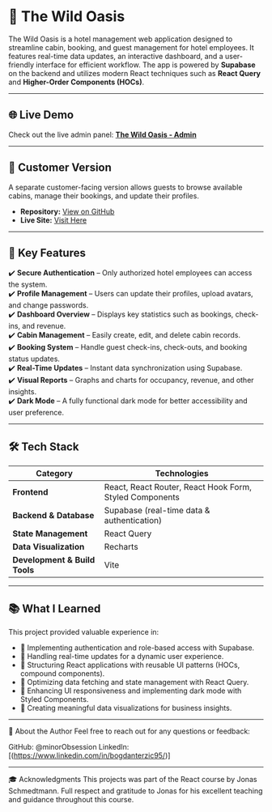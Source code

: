 # 🏨 The Wild Oasis

The Wild Oasis is a hotel management web application designed to streamline cabin, booking, and guest management for hotel employees. It features real-time data updates, an interactive dashboard, and a user-friendly interface for efficient workflow. The app is powered by **Supabase** on the backend and utilizes modern React techniques such as **React Query** and **Higher-Order Components (HOCs)**.

---

## 🌐 Live Demo

Check out the live admin panel: **[The Wild Oasis - Admin](#)**

---

## 🌟 Customer Version

A separate customer-facing version allows guests to browse available cabins, manage their bookings, and update their profiles.

- **Repository:** [View on GitHub](#)
- **Live Site:** [Visit Here](#)

---

## 🔑 Key Features

✔️ **Secure Authentication** – Only authorized hotel employees can access the system.  
✔️ **Profile Management** – Users can update their profiles, upload avatars, and change passwords.  
✔️ **Dashboard Overview** – Displays key statistics such as bookings, check-ins, and revenue.  
✔️ **Cabin Management** – Easily create, edit, and delete cabin records.  
✔️ **Booking System** – Handle guest check-ins, check-outs, and booking status updates.  
✔️ **Real-Time Updates** – Instant data synchronization using Supabase.  
✔️ **Visual Reports** – Graphs and charts for occupancy, revenue, and other insights.  
✔️ **Dark Mode** – A fully functional dark mode for better accessibility and user preference.

---

## 🛠️ Tech Stack

| **Category**                  | **Technologies**                                        |
| ----------------------------- | ------------------------------------------------------- |
| **Frontend**                  | React, React Router, React Hook Form, Styled Components |
| **Backend & Database**        | Supabase (real-time data & authentication)              |
| **State Management**          | React Query                                             |
| **Data Visualization**        | Recharts                                                |
| **Development & Build Tools** | Vite                                                    |

---

## 📚 What I Learned

This project provided valuable experience in:

- 🔹 Implementing authentication and role-based access with Supabase.
- 🔹 Handling real-time updates for a dynamic user experience.
- 🔹 Structuring React applications with reusable UI patterns (HOCs, compound components).
- 🔹 Optimizing data fetching and state management with React Query.
- 🔹 Enhancing UI responsiveness and implementing dark mode with Styled Components.
- 🔹 Creating meaningful data visualizations for business insights.

---

👤 About the Author
Feel free to reach out for any questions or feedback:

GitHub: @minorObsession
LinkedIn: [(https://www.linkedin.com/in/bogdanterzic95/)]

---

🎓 Acknowledgments
This projects was part of the React course by Jonas Schmedtmann. Full respect and gratitude to Jonas for his excellent teaching and guidance throughout this course.
